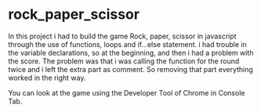 # rock_paper_scissor

In this project i had to build the game Rock, paper, scissor in javascript through the use of functions, loops and if...else statement. i had trouble in the variable declarations, so at the beginning, and then i had a problem with the score. The problem was that i was calling the function for the round twice and i left the extra part as comment. So removing that part everything worked in the right way.

You can look at the game using the Developer Tool of Chrome in Console Tab.